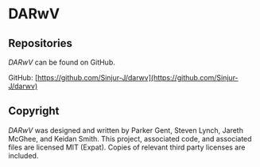 # DARwV

## Repositories

*DARwV* can be found on GitHub.

GitHub: [https://github.com/Sinjur-J/darwv](https://github.com/Sinjur-J/darwv)  

## Copyright

*DARwV* was designed and written by Parker Gent, Steven Lynch, Jareth McGhee, and Keidan Smith. This project, associated code, and associated files are licensed MIT (Expat). Copies of relevant third party licenses are included.
